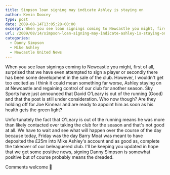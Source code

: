 ```yaml
---
title: Simpson loan signing may indicate Ashley is staying on
author: Kevin Doocey
type: post
date: 2009-08-14T13:05:28+00:00
excerpt: When you see loan signings coming to Newcastle you might, first of all, surprised that we have even attempted to sign a player or secondly there..
url: /2009/08/14/simpson-loan-signing-may-indicate-ashley-is-staying-on/
categories:
  - Danny Simpson
  - Mike Ashley
  - Newcastle United News
---
```


When you see loan signings coming to Newcastle you might, first of all, surprised that we have even attempted to sign a player or secondly there has been some development in the sale of the club. However, I wouldn't get  too excited as I think it could mean something far worse, Ashley staying on at Newcastle and regaining control of our club for another season. Sky Sports have just announced that David O'Leary is out of the running (Good) and that the post is still under consideration. Who now though? Are they holding off for Joe Kinnear and are ready to appoint him as soon as his health gets the green light?

Unfortunately the fact that O'Leary is out of the running means he was more than likely contacted over taking the club for the season and that's not good at all. We have to wait and see what will happen over the course of the day because today, Friday was the day Barry Moat was meant to have deposited the £25m into Mike Ashley's account and as good as, complete the takeover of our beleaguered club. I'll be keeping you updated in hope that we get some positive news, signing Danny Simpson is somewhat positive but of course probably means the dreaded.

Comments welcome 🙂
